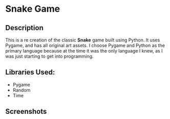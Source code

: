# Snake Game

## Description
This is a re creation of the classic **Snake** game built using Python. It uses Pygame, and has all original art assets. I choose Pygame and Python as the primary language because at the time it was the only language I knew, as I was just starting to get into programming.

## Libraries Used:
 - Pygame
 - Random
 - Time

## Screenshots
